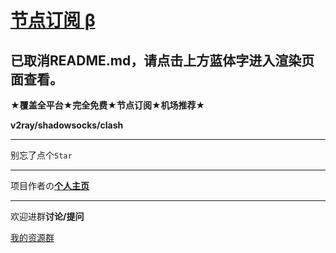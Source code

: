 # [节点订阅 β](https://zgq-inc.github.io/overthefirewall/)

## 已取消README.md，请点击上方蓝体字进入渲染页面查看。

**★覆盖全平台★完全免费★节点订阅★机场推荐★**

**v2ray/shadowsocks/clash**

***

别忘了点个`Star`

***

项目作者の[**个人主页**](https://zgq-inc.github.io/homepage/)

***

欢迎进群**讨论/提问**

[我的资源群](https://zgq-inc.github.io/transit-groups/)

